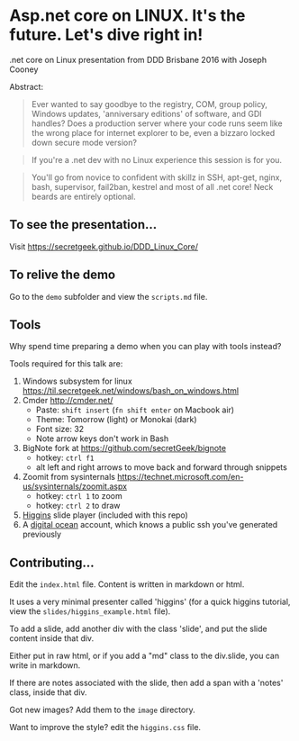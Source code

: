 # Asp.net core on LINUX. It's the future. Let's dive right in!

.net core on Linux presentation from DDD Brisbane 2016 with Joseph Cooney


Abstract:

> Ever wanted to say goodbye to the registry, COM, group policy, Windows updates, 'anniversary editions' of software, and GDI handles? Does a production server where your code runs seem like the wrong place for internet explorer to be, even a bizzaro locked down secure mode version?

> If you're a .net dev with no Linux experience this session is for you. 

> You'll go from novice to confident with skillz in SSH, apt-get, nginx, bash, supervisor, fail2ban, kestrel and most of all .net core! Neck beards are entirely optional.


## To see the presentation...

Visit <https://secretgeek.github.io/DDD_Linux_Core/>

## To relive the demo

Go to the `demo` subfolder and view the `scripts.md` file.


## Tools

Why spend time preparing a demo when you can play with tools instead?

Tools required for this talk are:

1. Windows subsystem for linux <https://til.secretgeek.net/windows/bash_on_windows.html>
2. Cmder <http://cmder.net/> 
    - Paste: `shift insert` (`fn shift enter` on Macbook air)
    - Theme: Tomorrow (light) or Monokai (dark)
    - Font size: 32
    - Note arrow keys don't work in Bash
3. BigNote fork at <https://github.com/secretGeek/bignote> 
    - hotkey: `ctrl f1`
    - alt left and right arrows to move back and forward through snippets
4. Zoomit from sysinternals <https://technet.microsoft.com/en-us/sysinternals/zoomit.aspx> 
    - hotkey: `ctrl 1` to zoom
    - hotkey: `ctrl 2` to draw
5. [Higgins](https://github.com/secretGeek/higgins) slide player (included with this repo)
6. A [digital ocean](https://digitalocean.com) account, which knows a public ssh you've generated previously


## Contributing...

Edit the `index.html` file. Content is written in markdown or html.

It uses a very minimal presenter called 'higgins' (for a quick higgins tutorial, view the `slides/higgins_example.html` file).

To add a slide, add another div with the class 'slide', and put the slide content inside that div.

Either put in raw html, or if you add a "md" class to the div.slide, you can write in markdown.

If there are notes associated with the slide, then add a span with a 'notes' class, inside that div.

Got new images? Add them to the `image` directory.

Want to improve the style? edit the `higgins.css` file.


